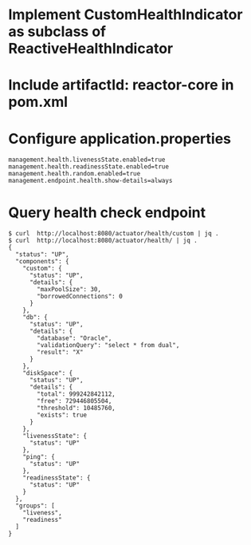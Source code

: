 # Implement CustomHealthIndicator as subclass of ReactiveHealthIndicator
# Include artifactId: reactor-core in pom.xml
# Configure application.properties

    management.health.livenessState.enabled=true
    management.health.readinessState.enabled=true
    management.health.random.enabled=true
    management.endpoint.health.show-details=always

# Query health check endpoint
    $ curl  http://localhost:8080/actuator/health/custom | jq .
    $ curl  http://localhost:8080/actuator/health/ | jq .
    {
      "status": "UP",
      "components": {
        "custom": {
          "status": "UP",
          "details": {
            "maxPoolSize": 30,
            "borrowedConnections": 0
          }
        },
        "db": {
          "status": "UP",
          "details": {
            "database": "Oracle",
            "validationQuery": "select * from dual",
            "result": "X"
          }
        },
        "diskSpace": {
          "status": "UP",
          "details": {
            "total": 999242842112,
            "free": 729446805504,
            "threshold": 10485760,
            "exists": true
          }
        },
        "livenessState": {
          "status": "UP"
        },
        "ping": {
          "status": "UP"
        },
        "readinessState": {
          "status": "UP"
        }
      },
      "groups": [
        "liveness",
        "readiness"
      ]
    }

